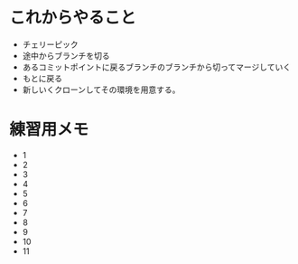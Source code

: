 # これからやること
- チェリーピック
- 途中からブランチを切る
- あるコミットポイントに戻るブランチのブランチから切ってマージしていく
- もとに戻る
- 新しいくクローンしてその環境を用意する。

# 練習用メモ
- 1
- 2
- 3
- 4
- 5
- 6
- 7
- 8
- 9
- 10
- 11
